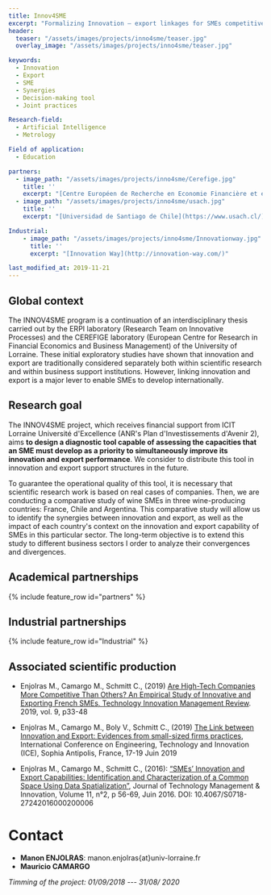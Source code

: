 ```yaml
---
title: Innov4SME
excerpt: "Formalizing Innovation – export linkages for SMEs competitiveness"
header:
  teaser: "/assets/images/projects/inno4sme/teaser.jpg"
  overlay_image: "/assets/images/projects/inno4sme/teaser.jpg"

keywords:
  - Innovation
  - Export
  - SME
  - Synergies
  - Decision-making tool
  - Joint practices

Research-field:
  - Artificial Intelligence
  - Metrology

Field of application:
  - Education     

partners:
  - image_path: "/assets/images/projects/inno4sme/Cerefige.jpg"
    title: ''
    excerpt: "[Centre Européen de Recherche en Economie Financière et en Gestion des Entreprises (CEREFIGE)](http://cerefige.univ-lorraine.fr/)"
  - image_path: "/assets/images/projects/inno4sme/usach.jpg"
    title: ''
    excerpt: "[Universidad de Santiago de Chile](https://www.usach.cl/)"

Industrial:
    - image_path: "/assets/images/projects/inno4sme/Innovationway.jpg"    
      title: ''
      excerpt: "[Innovation Way](http://innovation-way.com/)"

last_modified_at: 2019-11-21
---
```



## Global context

The INNOV4SME program is a continuation of an interdisciplinary thesis carried out by the ERPI laboratory (Research Team on Innovative Processes) and the CEREFIGE laboratory (European Centre for Research in Financial Economics and Business Management) of the University of Lorraine. These initial exploratory studies have shown that innovation and export are traditionally considered separately both within scientific research and within business support institutions. However, linking innovation and export is a major lever to enable SMEs to develop internationally.

## Research goal

The INNOV4SME project, which receives financial support from ICIT Lorraine Université d'Excellence (ANR's Plan d'Investissements d'Avenir 2), aims **to design a diagnostic tool capable of assessing the capacities that an SME must develop as a priority to simultaneously improve its innovation and export performance**. We consider to distribute this tool in innovation and export support structures in the future. 

To guarantee the operational quality of this tool, it is necessary that scientific research work is based on real cases of companies. Then, we are conducting a comparative study of wine SMEs in three wine-producing countries: France, Chile and Argentina. This comparative study will allow us to identify the synergies between innovation and export, as well as the impact of each country's context on the innovation and export capability of SMEs in this particular sector. The long-term objective is to extend this study to different business sectors I order to analyze their convergences and divergences.

## Academical partnerships

{% include feature_row id="partners" %}


## Industrial partnerships

{% include feature_row id="Industrial" %}



## Associated scientific production

- Enjolras M., Camargo M., Schmitt C., (2019) [Are High-Tech Companies More Competitive Than Others? An Empirical Study of Innovative and Exporting French SMEs, Technology Innovation Management Review](https://timreview.ca/article/1210). 2019, vol. 9, p33-48 

- Enjolras M., Camargo M., Boly V., Schmitt C., (2019) [The Link between Innovation and Export: Evidences from small-sized firms practices](https://hal.archives-ouvertes.fr/hal-02267003), International Conference on Engineering, Technology and Innovation (ICE), Sophia Antipolis, France, 17-19 Juin 2019

- Enjolras M., Camargo M., Schmitt C., (2016): [“SMEs’ Innovation and Export Capabilities: Identification and Characterization of a Common Space Using Data Spatialization”](https://www.jotmi.org/index.php/GT/article/view/2055/1023), Journal of Technology Management & Innovation, Volume 11, n°2, p 56-69, Juin 2016. DOI: 10.4067/S0718-27242016000200006


# Contact
* **Manon ENJOLRAS**: manon.enjolras{at}univ-lorraine.fr
*  **Mauricio CAMARGO** 

 *Timming of the project: 01/09/2018 --- 31/08/ 2020*